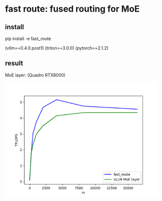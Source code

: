 # fast route: fused routing for MoE

## install 

pip install -e fast_route

(vllm==0.4.0.post1)
(triton==3.0.0)
(pytorch==2.1.2)

## result

MoE layer: (Quadro RTX8000)

<img src="moe_bench.png">

